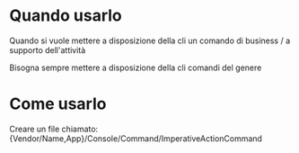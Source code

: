 # Quando usarlo

Quando si vuole mettere a disposizione della cli un comando di business / a supporto dell'attività

Bisogna sempre mettere a disposizione della cli comandi del genere

# Come usarlo

Creare un file chiamato: {Vendor/Name,App}/Console/Command/ImperativeActionCommand